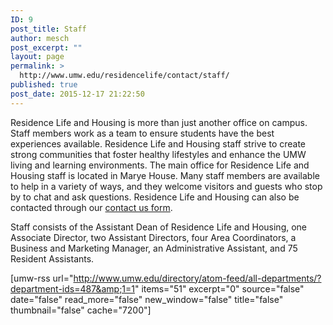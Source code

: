 ```yaml
---
ID: 9
post_title: Staff
author: mesch
post_excerpt: ""
layout: page
permalink: >
  http://www.umw.edu/residencelife/contact/staff/
published: true
post_date: 2015-12-17 21:22:50
---
```

Residence Life and Housing is more than just another office on campus. Staff members work as a team to ensure students have the best experiences available. Residence Life and Housing staff strive to create strong communities that foster healthy lifestyles and enhance the UMW living and learning environments. The main office for Residence Life and Housing staff is located in Marye House. Many staff members are available to help in a variety of ways, and they welcome visitors and guests who stop by to chat and ask questions. Residence Life and Housing can also be contacted through our <a href="http://www.umw.edu/residencelife/contact/">contact us form</a>.

Staff consists of the Assistant Dean of Residence Life and Housing, one Associate Director, two Assistant Directors, four Area Coordinators, a Business and Marketing Manager, an Administrative Assistant, and 75 Resident Assistants.

[umw-rss url="http://www.umw.edu/directory/atom-feed/all-departments/?department-ids=487&amp;1=1" items="51" excerpt="0" source="false" date="false" read_more="false" new_window="false" title="false" thumbnail="false" cache="7200"]